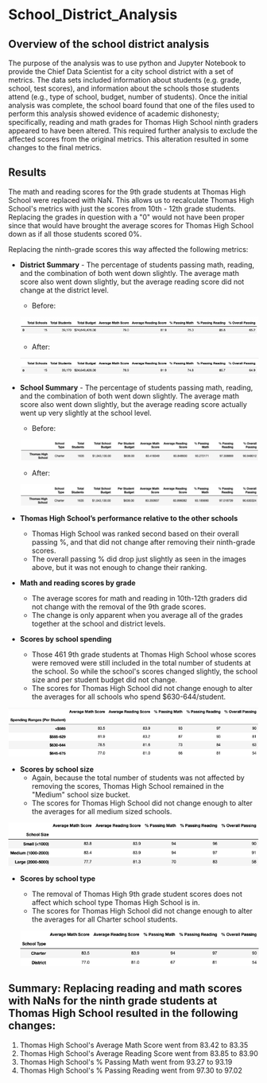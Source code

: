 # School_District_Analysis

## Overview of the school district analysis
The purpose of the analysis was to use python and Jupyter Notebook to provide the Chief Data Scientist for a city school district with a set of metrics. The data sets included information about students (e.g. grade, school, test scores), and information about the schools those students attend (e.g., type of school, budget, number of students). Once the initial analysis was complete, the school board found that one of the files used to perform this analysis showed evidence of academic dishonesty; specifically, reading and math grades for Thomas High School ninth graders appeared to have been altered. This required further analysis to exclude the affected scores from the original metrics. This alteration resulted in some changes to the final metrics.

## Results
The math and reading scores for the 9th grade students at Thomas High School were replaced with NaN. This allows us to recalculate Thomas High School's metrics with just the scores from 10th - 12th grade students. Replacing the grades in question with a "0" would not have been proper since that would have brought the average scores for Thomas High School down as if all those students scored 0%.

Replacing the ninth-grade scores this way affected the following metrics:

- **District Summary** - The percentage of students passing math, reading, and the combination of both went down slightly. The average math score also went down slightly, but the average reading score did not change at the district level.
  - Before:
  
  ![image1](https://github.com/JFoArlas/School_District_Analysis/blob/main/Resources/Images/DistrictSummaryBefore.png)
  
  - After:
  
  ![image2](https://github.com/JFoArlas/School_District_Analysis/blob/main/Resources/Images/DistrictSummaryAfter.png)

- **School Summary** - The percentage of students passing math, reading, and the combination of both went down slightly. The average math score also went down slightly, but the average reading score actually went up very slightly at the school level. 
  - Before:
  
  ![image3](https://github.com/JFoArlas/School_District_Analysis/blob/main/Resources/Images/SchoolSummaryBefore.png)
  
  - After:
  
  ![image4](https://github.com/JFoArlas/School_District_Analysis/blob/main/Resources/Images/SchoolSummaryAfter.png)

- **Thomas High School’s performance relative to the other schools**
  - Thomas High School was ranked second based on their overall passing %, and that did not change after removing their ninth-grade scores.
  - The overall passing % did drop just slightly as seen in the images above, but it was not enough to change their ranking.

- **Math and reading scores by grade**
  - The average scores for math and reading in 10th-12th graders did not change with the removal of the 9th grade scores. 
  - The change is only apparent when you average all of the grades together at the school and district levels.

- **Scores by school spending**
  - Those 461 9th grade students at Thomas High School whose scores were removed were still included in the total number of students at the school. So while the school's scores changed slightly, the school size and per student budget did not change. 
  - The scores for Thomas High School did not change enough to alter the averages for all schools who spend $630-644/student.

![image5](https://github.com/JFoArlas/School_District_Analysis/blob/main/Resources/Images/Scores%20by%20school%20spending_After.png)
 
- **Scores by school size**
  - Again, because the total number of students was not affected by removing the scores, Thomas High School remained in the "Medium" school size bucket. 
  - The scores for Thomas High School did not change enough to alter the averages for all medium sized schools.

![image6](https://github.com/JFoArlas/School_District_Analysis/blob/main/Resources/Images/Scores%20by%20school%20size_After.png)

- **Scores by school type**
  - The removal of Thomas High 9th grade student scores does not affect which school type Thomas High School is in.
  - The scores for Thomas High School did not change enough to alter the averages for all Charter school students.

  ![image7](https://github.com/JFoArlas/School_District_Analysis/blob/main/Resources/Images/ScoresBySchoolTypeAfter.png)

## Summary: Replacing reading and math scores with NaNs for the ninth grade students at Thomas High School resulted in the following changes:

1. Thomas High School's Average Math Score went from 83.42 to 83.35
2. Thomas High School's Average Reading Score went from 83.85 to 83.90
3. Thomas High School's % Passing Math went from 93.27 to 93.19
4. Thomas High School's % Passing Reading went from 97.30 to 97.02
